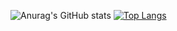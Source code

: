 ![Anurag's GitHub stats](https://github-readme-stats.vercel.app/api?username=omundodepandora&show_icons=true&theme=dracula)
[![Top Langs](https://github-readme-stats.vercel.app/api/top-langs/?username=omundodepandora&layout=compact&theme=dracula)](https://github.com/anuraghazra/github-readme-stats)
